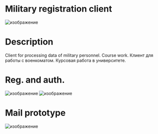 # Military registration client
![изображение](https://user-images.githubusercontent.com/98654420/178259176-8701dc6f-6935-426b-a48b-9bec1547ff71.png)

# Description
Client for processing data of military personnel. Course work.
Клиент для работы с военкоматом. Курсовая работа в университете.

# Reg. and auth.
![изображение](https://user-images.githubusercontent.com/98654420/178258991-af13804a-f42d-4a2a-a32a-0881963ea134.png)
![изображение](https://user-images.githubusercontent.com/98654420/178259010-7d0c9337-626f-4d44-9dcd-3bbbf76e1c27.png)

# Mail prototype
![изображение](https://user-images.githubusercontent.com/98654420/178259304-cffed4c8-3623-4741-ac7c-305808a0ddad.png)
